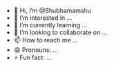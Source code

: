 - 👋 Hi, I’m @Shubhamamshu
- 👀 I’m interested in ...
- 🌱 I’m currently learning ...
- 💞️ I’m looking to collaborate on ...
- 📫 How to reach me ...
- 😄 Pronouns: ...
- ⚡ Fun fact: ...

<!---
Shubhamamshu/Shubhamamshu is a ✨ special ✨ repository because its `README.md` (this file) appears on your GitHub profile.
You can click the Preview link to take a look at your changes.
--->
